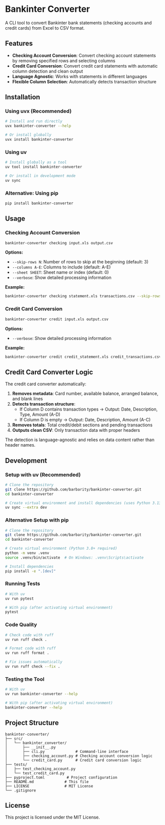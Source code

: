 # Bankinter Converter

A CLI tool to convert Bankinter bank statements (checking accounts and credit cards) from Excel to CSV format.

## Features

- **Checking Account Conversion**: Convert checking account statements by removing specified rows and selecting columns
- **Credit Card Conversion**: Convert credit card statements with automatic column detection and clean output
- **Language Agnostic**: Works with statements in different languages
- **Flexible Column Selection**: Automatically detects transaction structure

## Installation

### Using uvx (Recommended)

```bash
# Install and run directly
uvx bankinter-converter --help

# Or install globally
uvx install bankinter-converter
```

### Using uv

```bash
# Install globally as a tool
uv tool install bankinter-converter

# Or install in development mode
uv sync
```

### Alternative: Using pip

```bash
pip install bankinter-converter
```

## Usage

### Checking Account Conversion

```bash
bankinter-converter checking input.xls output.csv
```

**Options:**
- `--skip-rows N`: Number of rows to skip at the beginning (default: 3)
- `--columns A-E`: Columns to include (default: A-E)
- `--sheet SHEET`: Sheet name or index (default: 0)
- `--verbose`: Show detailed processing information

**Example:**
```bash
bankinter-converter checking statement.xls transactions.csv --skip-rows 5 --columns A-D
```

### Credit Card Conversion

```bash
bankinter-converter credit input.xls output.csv
```

**Options:**
- `--verbose`: Show detailed processing information

**Example:**
```bash
bankinter-converter credit credit_statement.xls credit_transactions.csv
```

## Credit Card Converter Logic

The credit card converter automatically:

1. **Removes metadata**: Card number, available balance, arranged balance, and blank lines
2. **Detects transaction structure**: 
   - If Column D contains transaction types → Output: Date, Description, Type, Amount (A-D)
   - If Column D is empty → Output: Date, Description, Amount (A-C)
3. **Removes totals**: Total credit/debit sections and pending transactions
4. **Outputs clean CSV**: Only transaction data with proper headers

The detection is language-agnostic and relies on data content rather than header names.

## Development

### Setup with uv (Recommended)

```bash
# Clone the repository
git clone https://github.com/barbarity/bankinter-converter.git
cd bankinter-converter

# Create virtual environment and install dependencies (uses Python 3.13)
uv sync --extra dev
```

### Alternative Setup with pip

```bash
# Clone the repository
git clone https://github.com/barbarity/bankinter-converter.git
cd bankinter-converter

# Create virtual environment (Python 3.8+ required)
python -m venv .venv
source .venv/bin/activate  # On Windows: .venv\Scripts\activate

# Install dependencies
pip install -e ".[dev]"
```

### Running Tests

```bash
# With uv
uv run pytest

# With pip (after activating virtual environment)
pytest
```

### Code Quality

```bash
# Check code with ruff
uv run ruff check .

# Format code with ruff
uv run ruff format .

# Fix issues automatically
uv run ruff check --fix .
```

### Testing the Tool

```bash
# With uv
uv run bankinter-converter --help

# With pip (after activating virtual environment)
bankinter-converter --help
```

## Project Structure

```
bankinter-converter/
├── src/
│   └── bankinter_converter/
│       ├── __init__.py
│       ├── cli.py              # Command-line interface
│       ├── checking_account.py # Checking account conversion logic
│       └── credit_card.py      # Credit card conversion logic
├── tests/
│   ├── test_checking_account.py
│   └── test_credit_card.py
├── pyproject.toml          # Project configuration
├── README.md              # This file
├── LICENSE                # MIT License
└── .gitignore
```

## License

This project is licensed under the MIT License.
